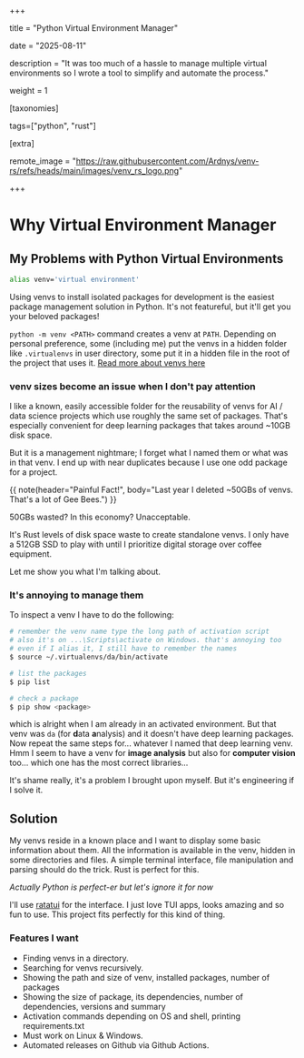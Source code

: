 +++

title = "Python Virtual Environment Manager"

date = "2025-08-11"

description = "It was too much of a hassle to manage multiple virtual environments so I wrote a tool to simplify and automate the process."

weight = 1

[taxonomies]

tags=["python", "rust"]

[extra]

remote_image = "https://raw.githubusercontent.com/Ardnys/venv-rs/refs/heads/main/images/venv_rs_logo.png"

+++

# Why Virtual Environment Manager

## My Problems with Python Virtual Environments

```bash
alias venv='virtual environment'
```

Using venvs to install isolated packages for development is the easiest package management solution in Python. It's not featureful, but it'll get you your beloved packages!

`python -m venv <PATH>` command creates a venv at `PATH`. Depending on personal preference, some (including me) put the venvs in a hidden folder like `.virtualenvs` in user directory, some put it in a hidden file in the root of the project that uses it. [Read more about venvs here](https://docs.python.org/3/library/venv.html)

### venv sizes become an issue when I don't pay attention

I like a known, easily accessible folder for the reusability of venvs for AI / data science projects which use roughly the same set of packages. That's especially convenient for deep learning packages that takes around ~10GB disk space.

But it is a management nightmare; I forget what I named them or what was in that venv. I end up with near duplicates because I use one odd package for a project.

{{ note(header="Painful Fact!", body="Last year I deleted ~50GBs of venvs. That's a lot of Gee Bees.") }}

50GBs wasted? In this economy? Unacceptable.

It's Rust levels of disk space waste to create standalone venvs. I only have a 512GB SSD to play with until I prioritize digital storage over coffee equipment.

Let me show you what I'm talking about.

### It's annoying to manage them

To inspect a venv I have to do the following:

```bash
# remember the venv name type the long path of activation script
# also it's on ...\Scripts\activate on Windows. that's annoying too
# even if I alias it, I still have to remember the names
$ source ~/.virtualenvs/da/bin/activate

# list the packages
$ pip list

# check a package
$ pip show <package>
```

which is alright when I am already in an activated environment. But that venv was `da` (for **d**ata **a**nalysis) and it doesn't have deep learning packages. Now repeat the same steps for... whatever I named that deep learning venv. Hmm I seem to have a venv for **image analysis** but also for **computer vision** too... which one has the most correct libraries...

It's shame really, it's a problem I brought upon myself. But it's engineering if I solve it.

## Solution

My venvs reside in a known place and I want to display some basic information about them. All the information is available in the venv, hidden in some directories and files. A simple terminal interface, file manipulation and parsing should do the trick. Rust is perfect for this.

_Actually Python is perfect-er but let's ignore it for now_

I'll use [ratatui](https://ratatui.rs/) for the interface. I just love TUI apps, looks amazing and so fun to use. This project fits perfectly for this kind of thing.

### Features I want

- Finding venvs in a directory.
- Searching for venvs recursively.
- Showing the path and size of venv, installed packages, number of packages
- Showing the size of package, its dependencies, number of dependencies, versions and summary
- Activation commands depending on OS and shell, printing requirements.txt
- Must work on Linux & Windows.
- Automated releases on Github via Github Actions.
